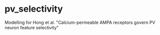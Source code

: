 # pv_selectivity
Modelling for Hong et al. "Calcium-permeable AMPA receptors govern PV neuron feature selectivity" 
